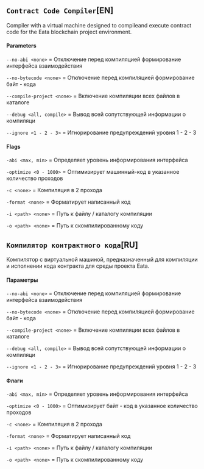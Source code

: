 ## `Contract Code Compiler`[EN]
Compiler with a virtual machine designed to compileand execute contract code for the Eata blockchain project environment.



#### Parameters
`--no-abi <none>` = Отключение перед компиляцией формирование интерфейса взаимодействия

`--no-bytecode <none>` = Отключение перед компиляцией формирование байт - кода

`--compile-project <none>` = Включение компиляции всех файлов в каталоге

`--debug <all, compile>` = Вывод всей сопутствующей информации о компиляци

`--ignore <1 - 2 - 3>` = Игнорирование предупреждений уровня 1 - 2 - 3


#### Flags
`-abi <max, min>` = Определяет уровень информирования интерфейса

`-optimize <0 - 1000>` = Оптимизирует машинный-код в указанное количество проходов

`-c <none>` = Компиляция в 2 прохода

`-format <none>` = Форматирует написанный код

`-i <path> <none>` = Путь к файлу / каталогу компиляции

`-o <path> <none>` = Путь к скомпилированному коду





## `Компилятор контрактного кода`[RU]
Компилятор с виртуальной машиной, предназначенный для компиляции и исполнении кода контракта для среды проекта Eata.


#### Параметры
`--no-abi <none>` = Отключение перед компиляцией формирование интерфейса взаимодействия

`--no-bytecode <none>` = Отключение перед компиляцией формирование байт - кода

`--compile-project <none>` = Включение компиляции всех файлов в каталоге

`--debug <all, compile>` = Вывод всей сопутствующей информации о компиляци

`--ignore <1 - 2 - 3>` = Игнорирование предупреждений уровня 1 - 2 - 3


#### Флаги
`-abi <max, min>` = Определяет уровень информирования интерфейса

`-optimize <0 - 1000>` = Оптимизирует байт - код в указанное количество проходов

`-c <none>` = Компиляция в 2 прохода

`-format <none>` = Форматирует написанный код

`-i <path> <none>` = Путь к файлу / каталогу компиляции

`-o <path> <none>` = Путь к скомпилированному коду
